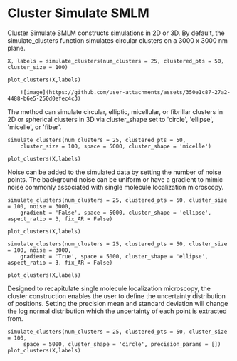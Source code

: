 # Cluster Simulate SMLM

Cluster Simulate SMLM constructs simulations in 2D or 3D. 
By default, the simulate_clusters function simulates circular clusters on a 3000 x 3000 nm plane. 

```
X, labels = simulate_clusters(num_clusters = 25, clustered_pts = 50, cluster_size = 100)

plot_clusters(X,labels)
```
		![image](https://github.com/user-attachments/assets/350e1c87-27a2-4488-b6e5-250d0efec4c3)

The method can simulate circular, elliptic, micellular, or fibrillar clusters in 2D or spherical clusters in 3D via cluster_shape set to 'circle', 'ellipse', 'micelle', or 'fiber'.

```
simulate_clusters(num_clusters = 25, clustered_pts = 50,
	cluster_size = 100, space = 5000, cluster_shape = 'micelle')

plot_clusters(X,labels)
```

Noise can be added to the simulated data by setting the number of noise points. The background noise can be uniform or have a gradient to mimic noise commonly associated with single molecule localization microscopy. 

```
simulate_clusters(num_clusters = 25, clustered_pts = 50, cluster_size = 100, noise = 3000, 
	gradient = 'False', space = 5000, cluster_shape = 'ellipse', aspect_ratio = 3, fix_AR = False)

plot_clusters(X,labels)

simulate_clusters(num_clusters = 25, clustered_pts = 50, cluster_size = 100, noise = 3000,
	gradient = 'True', space = 5000, cluster_shape = 'ellipse', aspect_ratio = 3, fix_AR = False)

plot_clusters(X,labels)
```

Designed to recapitulate single molecule localization microscopy, the cluster construction enables the user to define the uncertainty distribution of positions. Setting the precision mean and standard deviation will change the log normal distribution which the uncertainty of each point is extracted from. 

```
simulate_clusters(num_clusters = 25, clustered_pts = 50, cluster_size = 100, 
	 space = 5000, cluster_shape = 'circle', precision_params = [])
plot_clusters(X,labels)
```
